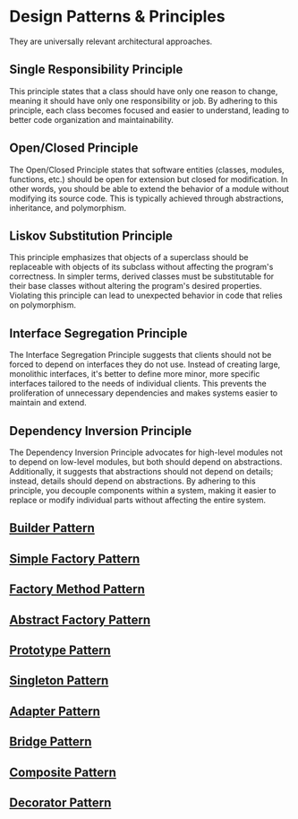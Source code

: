 # Design Patterns & Principles
They are universally relevant architectural approaches. 

## Single Responsibility Principle
This principle states that a class should have only one reason to change, meaning it should have only one responsibility or job. By adhering to this principle, each class becomes focused and easier to understand, leading to better code organization and maintainability.

## Open/Closed Principle

The Open/Closed Principle states that software entities (classes, modules, functions, etc.) should be open for extension but closed for modification. In other words, you should be able to extend the behavior of a module without modifying its source code. This is typically achieved through abstractions, inheritance, and polymorphism.

## Liskov Substitution Principle

This principle emphasizes that objects of a superclass should be replaceable with objects of its subclass without affecting the program's correctness. In simpler terms, derived classes must be substitutable for their base classes without altering the program's desired properties. Violating this principle can lead to unexpected behavior in code that relies on polymorphism.

## Interface Segregation Principle

The Interface Segregation Principle suggests that clients should not be forced to depend on interfaces they do not use. Instead of creating large, monolithic interfaces, it's better to define more minor, more specific interfaces tailored to the needs of individual clients. This prevents the proliferation of unnecessary dependencies and makes systems easier to maintain and extend.

## Dependency Inversion Principle

The Dependency Inversion Principle advocates for high-level modules not to depend on low-level modules, but both should depend on abstractions. Additionally, it suggests that abstractions should not depend on details; instead, details should depend on abstractions. By adhering to this principle, you decouple components within a system, making it easier to replace or modify individual parts without affecting the entire system.

## <a id="builder"></a>[Builder Pattern](BUILDER.md)

## <a id="simple-factory"></a>[Simple Factory Pattern](SIMPLE-FACTORY.md)

## <a id="factory-method"></a>[Factory Method Pattern](FACTORY-METHOD.md)

## <a id="abstract-factory"></a>[Abstract Factory Pattern](ABSTRACT-FACTORY.md)

## <a id="prototype"></a>[Prototype Pattern](PROTOTYPE.md)

## <a id="singleton"></a>[Singleton Pattern](SINGLETON.md)

## <a id="adapter"></a>[Adapter Pattern](ADAPTER.md)

## <a id="bridge"></a>[Bridge Pattern](BRIDGE.md)

## <a id="composite"></a>[Composite Pattern](COMPOSITE.md)

## <a id="decorator"></a>[Decorator Pattern](DECORATOR.md)
